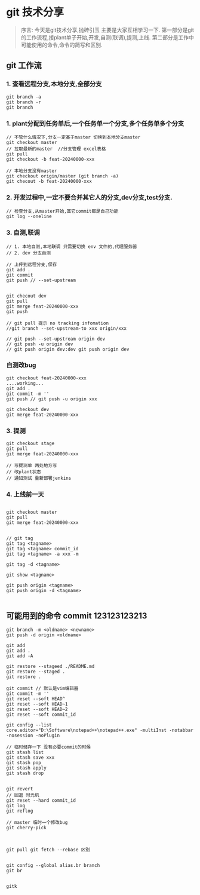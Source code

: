 # git 技术分享

> 序言: 今天是git技术分享,抛砖引玉 主要是大家互相学习一下.
第一部分是git的工作流程,接plant单子开始,开发,自测(联调),提测,上线.
第二部分是工作中可能使用的命令,命令的简写和区别.



## git 工作流

### 1. 查看远程分支,本地分支,全部分支
```shell
git branch -a
git branch -r
git branch

```

### 1. plant分配到任务单后,一个任务单一个分支,多个任务单多个分支

```shell
// 不管什么情况下,分支一定基于master 切换到本地分支master
git checkout master
// 拉取最新的master  //分支管理 excel表格
git pull
git checkout -b feat-20240000-xxx

// 本地分支没有master
git checkout origin/master (git branch -a)
git checout -b feat-20240000-xxx
```

### 2. 开发过程中,一定不要合并其它人的分支,dev分支,test分支.

```shell
// 检查分支,从master开始,其它commit都是自己功能
git log --oneline
```

### 3. 自测,联调
```shell
// 1. 本地自测,本地联调 只需要切换 env 文件的,代理服务器
// 2. dev 分支自测

// 上传到远程分支,保存
git add .
git commit
git push // --set-upstream


git checout dev
git pull
git merge feat-20240000-xxx
git push 

// git pull 提示 no tracking infomation
//git branch --set-upstream-to xxx origin/xxx

// git push --set-upstream origin dev
// git push -u origin dev
// git push origin dev:dev git push origin dev
```

### 自测改bug

```shell
git checkout feat-20240000-xxx
....working...
git add .
git commit -m ''
git push // git push -u origin xxx

git checkout dev
git merge feat-20240000-xxx

```

### 3. 提测

```shell
git checkout stage
git pull
git merge feat-20240000-xxx

// 写提测单 两处地方写
// 改plant状态
// 通知测试 重新部署jenkins

```

### 4. 上线前一天

```shell

git checkout master 
git pull
git merge feat-20240000-xxx


// git tag
git tag <tagname>
git tag <tagname> commit_id 
git tag <tagname> -a xxx -m 

git tag -d <tagname>

git show <tagname>

git push origin <tagname>
git push origin -d <tagname>


```







## 可能用到的命令 commit  123123123213

```shell
git branch -m <oldname> <newname>
git push -d origin <oldname>

git add 
git add .
git add -A

git restore --stageed ./README.md
git restore --staged .
git restore .

git commit // 默认是vim编辑器
git commit -m ''
git reset --soft HEAD^
git reset --soft HEAD~1
git reset --soft HEAD~2
git reset --soft commit_id

git config --list
core.editor="D:\Software\notepad++\notepad++.exe" -multiInst -notabbar -nosession -noPlugin

// 临时储存一下 没有必要commit的时候
git stash list
git stash save xxx
git stash pop
git stash apply 
git stash drop


git revert
// 回退 时光机
git reset --hard commit_id
git log
git reflog

// master 临时一个修改bug
git cherry-pick 



git pull git fetch --rebase 区别


git config --global alias.br branch
git br


gitk
```